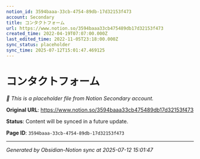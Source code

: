 ```yaml
---
notion_id: 3594baaa-33cb-4754-89db-17d32153f473
account: Secondary
title: コンタクトフォーム
url: https://www.notion.so/3594baaa33cb475489db17d32153f473
created_time: 2022-04-19T07:07:00.000Z
last_edited_time: 2022-11-05T23:18:00.000Z
sync_status: placeholder
sync_time: 2025-07-12T15:01:47.469125
---
```


# コンタクトフォーム

*🔄 This is a placeholder file from Notion Secondary account.*

**Original URL**: https://www.notion.so/3594baaa33cb475489db17d32153f473

**Status**: Content will be synced in a future update.

**Page ID**: `3594baaa-33cb-4754-89db-17d32153f473`

---

*Generated by Obsidian-Notion sync at 2025-07-12 15:01:47*

